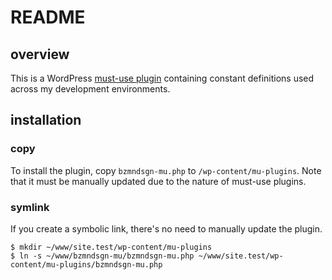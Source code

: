 # README

## overview

This is a WordPress [must-use plugin](https://wordpress.org/documentation/article/must-use-plugins/) containing constant definitions used across my development environments.

## installation

### copy

To install the plugin, copy `bzmndsgn-mu.php` to `/wp-content/mu-plugins`. Note that it must be manually updated due to the nature of must-use plugins.

### symlink

If you create a symbolic link, there's no need to manually update the plugin.

```shell
$ mkdir ~/www/site.test/wp-content/mu-plugins
$ ln -s ~/www/bzmndsgn-mu/bzmndsgn-mu.php ~/www/site.test/wp-content/mu-plugins/bzmndsgn-mu.php
``` 